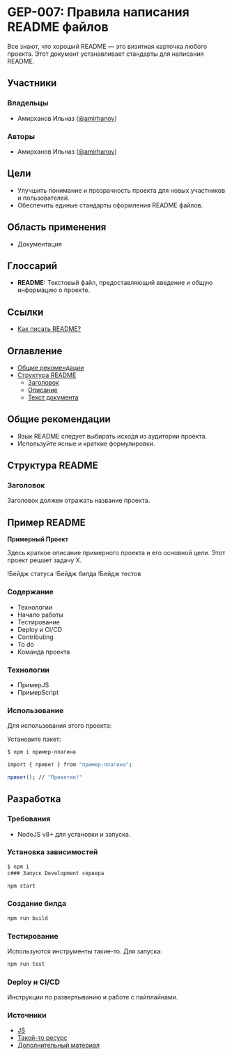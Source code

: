 # GEP-007: Правила написания README файлов

Все знают, что хороший README — это визитная карточка любого проекта. Этот документ устанавливает стандарты для написания README.

## Участники

### Владельцы
- Амирханов Ильназ ([@amirhanov](#))

### Авторы
- Амирханов Ильназ ([@amirhanov](#))

## Цели
- Улучшить понимание и прозрачность проекта для новых участников и пользователей.
- Обеспечить единые стандарты оформления README файлов.

## Область применения
- Документация

## Глоссарий
- **README:** Текстовый файл, предоставляющий введение и общую информацию о проекте.

## Ссылки
- [Как писать README?](#)

## Оглавление
- [Общие рекомендации](#общие-рекомендации)
- [Структура README](#структура-readme)
  - [Заголовок](#заголовок)
  - [Описание](#описание)
  - [Текст документа](#текст-документа)

## Общие рекомендации
- Язык README следует выбирать исходя из аудитории проекта.
- Используйте ясные и краткие формулировки.

## Структура README
### Заголовок
Заголовок должен отражать название проекта.

## Пример README

**Примерный Проект**

Здесь краткое описание примерного проекта и его основной цели. Этот проект решает задачу X.

!Бейдж статуса !Бейдж билда !Бейдж тестов

### Содержание
- Технологии
- Начало работы
- Тестирование
- Deploy и CI/CD
- Contributing
- To do
- Команда проекта

### Технологии
- ПримерJS
- ПримерScript

### Использование
Для использования этого проекта:

Установите пакет:

```bash
$ npm i пример-плагина
```

```bash
import { привет } from "пример-плагина";

привет(); // "Приветик!"
```

## Разработка

### Требования
- NodeJS v8+ для установки и запуска.

### Установка зависимостей
```bash
$ npm i
с### Запуск Development сервера
```
```bash
npm start
```

### Создание билда
```bash
npm run build
```

### Тестирование
Используются инструменты такие-то. Для запуска:
```bash
npm run test
```

### Deploy и CI/CD
Инструкции по развертыванию и работе с пайплайнами.

### Источники

- [JS](example.com) 
- [Такой-то ресурс](example.com)
- [Дополнительный материал](example.com)

